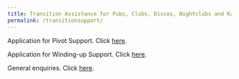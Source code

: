 ```yaml
---
title: Transition Assistance for Pubs, Clubs, Discos, Nightclubs and Karaoke establishments
permalink: /transitionsupport/
---
```


Application for Pivot Support. Click <a href="/transitionsupport/">here</a>.

Application for Winding-up Support. Click <a href="/transitionsupport/">here</a>.

General enquiries. Click <a href="/transitionsupport/">here</a>.
